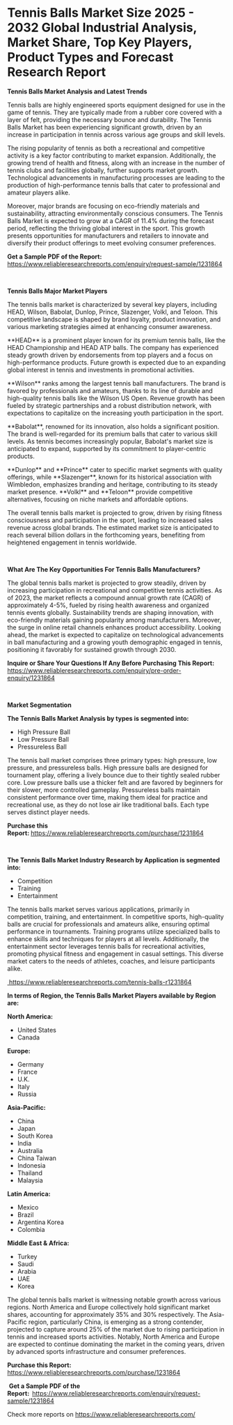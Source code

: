 <p><h1>Tennis Balls Market Size 2025 - 2032 Global Industrial Analysis, Market Share, Top Key Players, Product Types and Forecast Research Report</h1></p><p><strong>Tennis Balls Market Analysis and Latest Trends</strong></p>
<p><p>Tennis balls are highly engineered sports equipment designed for use in the game of tennis. They are typically made from a rubber core covered with a layer of felt, providing the necessary bounce and durability. The Tennis Balls Market has been experiencing significant growth, driven by an increase in participation in tennis across various age groups and skill levels.</p><p>The rising popularity of tennis as both a recreational and competitive activity is a key factor contributing to market expansion. Additionally, the growing trend of health and fitness, along with an increase in the number of tennis clubs and facilities globally, further supports market growth. Technological advancements in manufacturing processes are leading to the production of high-performance tennis balls that cater to professional and amateur players alike.</p><p>Moreover, major brands are focusing on eco-friendly materials and sustainability, attracting environmentally conscious consumers. The Tennis Balls Market is expected to grow at a CAGR of 11.4% during the forecast period, reflecting the thriving global interest in the sport. This growth presents opportunities for manufacturers and retailers to innovate and diversify their product offerings to meet evolving consumer preferences.</p></p>
<p><strong>Get a Sample PDF of the Report:&nbsp;</strong> <a href="https://www.reliableresearchreports.com/enquiry/request-sample/1231864?utm_campaign=2203&utm_medium=2&utm_source=Github&utm_content=ia&utm_term=06022025&utm_id=tennis-balls">https://www.reliableresearchreports.com/enquiry/request-sample/1231864</a></p>
<p>&nbsp;</p>
<p><strong>Tennis Balls Major Market Players</strong></p>
<p><p>The tennis balls market is characterized by several key players, including HEAD, Wilson, Babolat, Dunlop, Prince, Slazenger, Volkl, and Teloon. This competitive landscape is shaped by brand loyalty, product innovation, and various marketing strategies aimed at enhancing consumer awareness.</p><p>**HEAD** is a prominent player known for its premium tennis balls, like the HEAD Championship and HEAD ATP balls. The company has experienced steady growth driven by endorsements from top players and a focus on high-performance products. Future growth is expected due to an expanding global interest in tennis and investments in promotional activities.</p><p>**Wilson** ranks among the largest tennis ball manufacturers. The brand is favored by professionals and amateurs, thanks to its line of durable and high-quality tennis balls like the Wilson US Open. Revenue growth has been fueled by strategic partnerships and a robust distribution network, with expectations to capitalize on the increasing youth participation in the sport.</p><p>**Babolat**, renowned for its innovation, also holds a significant position. The brand is well-regarded for its premium balls that cater to various skill levels. As tennis becomes increasingly popular, Babolat's market size is anticipated to expand, supported by its commitment to player-centric products.</p><p>**Dunlop** and **Prince** cater to specific market segments with quality offerings, while **Slazenger**, known for its historical association with Wimbledon, emphasizes branding and heritage, contributing to its steady market presence. **Volkl** and **Teloon** provide competitive alternatives, focusing on niche markets and affordable options.</p><p>The overall tennis balls market is projected to grow, driven by rising fitness consciousness and participation in the sport, leading to increased sales revenue across global brands. The estimated market size is anticipated to reach several billion dollars in the forthcoming years, benefiting from heightened engagement in tennis worldwide.</p></p>
<p>&nbsp;</p>
<p><strong>What Are The Key Opportunities For Tennis Balls Manufacturers?</strong></p>
<p><p>The global tennis balls market is projected to grow steadily, driven by increasing participation in recreational and competitive tennis activities. As of 2023, the market reflects a compound annual growth rate (CAGR) of approximately 4-5%, fueled by rising health awareness and organized tennis events globally. Sustainability trends are shaping innovation, with eco-friendly materials gaining popularity among manufacturers. Moreover, the surge in online retail channels enhances product accessibility. Looking ahead, the market is expected to capitalize on technological advancements in ball manufacturing and a growing youth demographic engaged in tennis, positioning it favorably for sustained growth through 2030.</p></p>
<p><strong>Inquire or Share Your Questions If Any Before Purchasing This Report:</strong> <a href="https://www.reliableresearchreports.com/enquiry/pre-order-enquiry/1231864?utm_campaign=2203&utm_medium=2&utm_source=Github&utm_content=ia&utm_term=06022025&utm_id=tennis-balls">https://www.reliableresearchreports.com/enquiry/pre-order-enquiry/1231864</a></p>
<p>&nbsp;</p>
<p><strong>Market Segmentation</strong></p>
<p><strong>The Tennis Balls Market Analysis by types is segmented into:</strong></p>
<p><ul><li>High Pressure Ball</li><li>Low Pressure Ball</li><li>Pressureless Ball</li></ul></p>
<p><p>The tennis ball market comprises three primary types: high pressure, low pressure, and pressureless balls. High pressure balls are designed for tournament play, offering a lively bounce due to their tightly sealed rubber core. Low pressure balls use a thicker felt and are favored by beginners for their slower, more controlled gameplay. Pressureless balls maintain consistent performance over time, making them ideal for practice and recreational use, as they do not lose air like traditional balls. Each type serves distinct player needs.</p></p>
<p><strong>Purchase this Report:&nbsp;</strong><a href="https://www.reliableresearchreports.com/purchase/1231864?utm_campaign=2203&utm_medium=2&utm_source=Github&utm_content=ia&utm_term=06022025&utm_id=tennis-balls">https://www.reliableresearchreports.com/purchase/1231864</a></p>
<p>&nbsp;</p>
<p><strong>The Tennis Balls Market Industry Research by Application is segmented into:</strong></p>
<p><ul><li>Competition</li><li>Training</li><li>Entertainment</li></ul></p>
<p><p>The tennis balls market serves various applications, primarily in competition, training, and entertainment. In competitive sports, high-quality balls are crucial for professionals and amateurs alike, ensuring optimal performance in tournaments. Training programs utilize specialized balls to enhance skills and techniques for players at all levels. Additionally, the entertainment sector leverages tennis balls for recreational activities, promoting physical fitness and engagement in casual settings. This diverse market caters to the needs of athletes, coaches, and leisure participants alike.</p></p>
<p><a href="https://www.reliableresearchreports.com/tennis-balls-r1231864?utm_campaign=2203&utm_medium=2&utm_source=Github&utm_content=ia&utm_term=06022025&utm_id=tennis-balls">&nbsp;https://www.reliableresearchreports.com/tennis-balls-r1231864</a></p>
<p><strong>In terms of Region, the Tennis Balls Market Players available by Region are:</strong></p>
<p>
    <p> <strong> North America: </strong>
        <ul>
            <li>United States</li>
            <li>Canada</li>
        </ul>
        </p> 
    <p> <strong> Europe: </strong>
        <ul>
            <li>Germany</li>
            <li>France</li>
            <li>U.K.</li>
            <li>Italy</li>
            <li>Russia</li>
        </ul>
        </p> 
    <p> <strong> Asia-Pacific: </strong>
        <ul>
            <li>China</li>
            <li>Japan</li>
            <li>South Korea</li>
            <li>India</li>
            <li>Australia</li>
            <li>China Taiwan</li>
            <li>Indonesia</li>
            <li>Thailand</li>
            <li>Malaysia</li>
        </ul>
        </p> 
    <p> <strong> Latin America: </strong>
        <ul>
            <li>Mexico</li>
            <li>Brazil</li>
            <li>Argentina Korea</li>
            <li>Colombia</li>
        </ul>
        </p> 
    <p> <strong> Middle East & Africa: </strong>
        <ul>
            <li>Turkey</li>
            <li>Saudi</li>
            <li>Arabia</li>
            <li>UAE</li>
            <li>Korea</li>
        </ul>
    </p>
    </p>
<p><p>The global tennis balls market is witnessing notable growth across various regions. North America and Europe collectively hold significant market shares, accounting for approximately 35% and 30% respectively. The Asia-Pacific region, particularly China, is emerging as a strong contender, projected to capture around 25% of the market due to rising participation in tennis and increased sports activities. Notably, North America and Europe are expected to continue dominating the market in the coming years, driven by advanced sports infrastructure and consumer preferences.</p></p>
<p><strong>Purchase this Report: </strong><a href="https://www.reliableresearchreports.com/purchase/1231864?utm_campaign=2203&utm_medium=2&utm_source=Github&utm_content=ia&utm_term=06022025&utm_id=tennis-balls">https://www.reliableresearchreports.com/purchase/1231864</a></p>
<p>&nbsp;<strong>Get a Sample PDF of the Report:&nbsp;&nbsp;</strong><a href="https://www.reliableresearchreports.com/enquiry/request-sample/1231864?utm_campaign=2203&utm_medium=2&utm_source=Github&utm_content=ia&utm_term=06022025&utm_id=tennis-balls">https://www.reliableresearchreports.com/enquiry/request-sample/1231864</a></p>
<p><strong></strong></p>
<p>Check more reports on <a href="https://www.reliableresearchreports.com/?utm_campaign=2203&utm_medium=2&utm_source=Github&utm_content=ia&utm_term=06022025&utm_id=tennis-balls">https://www.reliableresearchreports.com/</a></p>